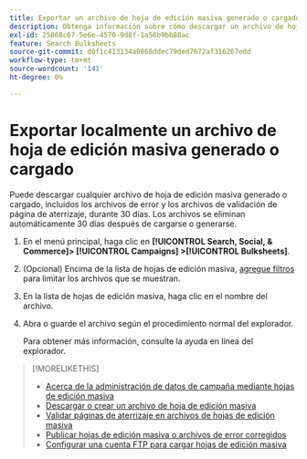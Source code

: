 ```yaml
---
title: Exportar un archivo de hoja de edición masiva generado o cargado
description: Obtenga información sobre cómo descargar un archivo de hoja de edición masiva, incluidos los archivos de error y los archivos de validación de página de aterrizaje.
exl-id: 25868c67-5e6e-4570-9d8f-1a56b9bb88ac
feature: Search Bulksheets
source-git-commit: d0f1c413134a0868ddec79ded7672af316267edd
workflow-type: tm+mt
source-wordcount: '141'
ht-degree: 0%

---
```


# Exportar localmente un archivo de hoja de edición masiva generado o cargado

Puede descargar cualquier archivo de hoja de edición masiva generado o cargado, incluidos los archivos de error y los archivos de validación de página de aterrizaje, durante 30 días. Los archivos se eliminan automáticamente 30 días después de cargarse o generarse.

1. En el menú principal, haga clic en **[!UICONTROL Search, Social, & Commerce]> [!UICONTROL Campaigns] >[!UICONTROL Bulksheets]**.

1. (Opcional) Encima de la lista de hojas de edición masiva, [agregue filtros](/help/search-social-commerce/common-tasks/data-views/ad-hoc-settings/column-filter-apply-from-column-heading.md) para limitar los archivos que se muestran.

1. En la lista de hojas de edición masiva, haga clic en el nombre del archivo.

1. Abra o guarde el archivo según el procedimiento normal del explorador.

   Para obtener más información, consulte la ayuda en línea del explorador.

>[!MORELIKETHIS]
>
>* [Acerca de la administración de datos de campaña mediante hojas de edición masiva](bulksheet-about.md)
>* [Descargar o crear un archivo de hoja de edición masiva](/help/search-social-commerce/campaign-management/bulksheets/bulksheet-download.md)
>* [Validar páginas de aterrizaje en archivos de hojas de edición masiva](bulksheet-validate-landing-pages.md)
>* [Publicar hojas de edición masiva o archivos de error corregidos](bulksheet-post.md)
>* [Configurar una cuenta FTP para cargar hojas de edición masiva](/help/search-social-commerce/campaign-management/bulksheets/bulksheet-ftp-account.md)
